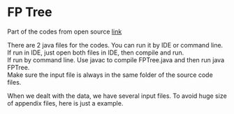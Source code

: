 # FP Tree  

Part of the codes from open source [link](https://github.com/baiyyang/FP-growth)  

There are 2 java files for the codes. You can run it by IDE or command line.  
If run in IDE, just open both files in IDE, then compile and run.  
If run by command line. Use javac to compile FPTree.java and then run java FPTree.  
Make sure the input file is always in the same folder of the source code files.  

When we dealt with the data, we have several input files. To avoid huge size of appendix files, here is just a example.
